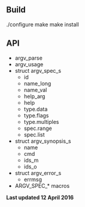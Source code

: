 ## Build

./configure
make
make install

## API

* argv\_parse  
* argv\_usage  
* struct argv\_spec\_s  
    * id  
    * name\_long  
    * name\_val  
    * help\_arg  
    * help  
    * type.data
    * type.flags
    * type.multiples
    * spec.range
    * spec.list
* struct argv\_synopsis\_s  
    * name  
    * cmd  
    * ids\_m  
    * ids\_o  
* struct argv\_error\_s  
    * errmsg
* ARGV\_SPEC\_* macros  

**Last updated 12 April 2016**
